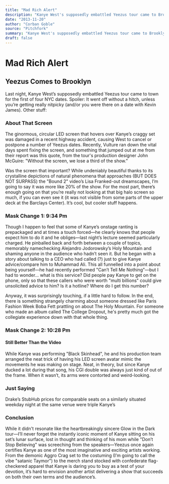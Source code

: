 ```yaml
---
title: "Mad Rich Alert"
description: "Kanye West's supposedly embattled Yeezus tour came to Brooklyn for the first of four NYC dates. It went off without a hitch, unless you’re getting really nitpicky (and/or you were there on a date with..."
date: "2013-11-20"
author: "Corban Goble"
source: "Pitchfork"
summary: "Kanye West's supposedly embattled Yeezus tour came to Brooklyn for the first of four NYC dates. It went off without a hitch, unless you’re getting really nitpicky (and/or you were there on a date with Kevin James) The ginormous, circular LED screen that hovers over KanYe’s craggy set was damaged in a recent highway accident. I’m going to say it was more like 20% of the show "
draft: false
---
```


# Mad Rich Alert

## Yeezus Comes to Brooklyn

Last night, Kanye West’s supposedly embattled Yeezus tour came to town for the first of four NYC dates. Spoiler: It went off without a hitch, unless you’re getting really nitpicky (and/or you were there on a date with Kevin James). Other stuff:

### About That Screen

The ginormous, circular LED screen that hovers over Kanye’s craggy set was damaged in a recent highway accident, causing West to cancel or postpone a number of Yeezus dates. Recently, Vulture ran down the vital days spent fixing the screen, and something that jumped out at me from their report was this quote, from the tour's production designer John McGuire: "Without the screen, we lose a third of the show."

Was the screen that important? While undeniably beautiful thanks to its crystalline depictions of natural phenomena that approaches (BUT DOES NOT SURPASS) the "Bound 2" video’s Lisa Franked-out dreamscapes, I’m going to say it was more like 20% of the show. For the most part, there’s enough going on that you’re really not looking at that big halo screen so much, if you can even see it (it was not visible from some parts of the upper deck at the Barclays Center). It’s cool, but cooler stuff happens.

### Mask Change 1: 9:34 Pm

Though I happen to feel that some of Kanye’s onstage ranting is prepackaged and at times a touch forced—he clearly knows that people expect him to do it and he obliges—last night’s lecture seemed particularly charged. He pinballed back and forth between a couple of topics, memorably namechecking Alejandro Jodorowsky’s Holy Mountain and shaming anyone in the audience who hadn’t seen it. But he began with a story about talking to a CEO who had called (?) just to give Kanye advice/compare him to Muhammad Ali. This all funnelled into a point about being yourself—he had recently performed "Can’t Tell Me Nothing"—but I had to wonder… what is this service? Did people pay Kanye to get on the phone, only so that these callers who were worth "multi billions" could give unsolicited advice to him? Is it a hotline? Where do I get this number?

Anyway, it was surprisingly touching, if a little hard to follow. In the end, there is something strangely charming about someone dressed like Paris Fashion Week Boba Fett prattling on about The Holy Mountain. For someone who made an album called The College Dropout, he's pretty much got the collegiate experience down with that whole thing.

### Mask Change 2: 10:28 Pm

#### Still Better Than the Video

While Kanye was performing "Black Skinhead", he and his production team arranged the neat trick of having his LED screen avatar mimic the movements he was making on stage. Neat, in theory, but since Kanye ducked a lot during that song, his CGI double was always just kind of out of the frame. When it wasn’t, its arms were contorted and weird-looking.

### Just Saying

Drake’s StubHub prices for comparable seats on a similarly situated weekday night at the same venue were triple Kanye’s

### Conclusion

While it didn't resonate like the heartbreakingly sincere Glow in the Dark tour—I’ll never forget the instantly iconic moment of Kanye sitting on his set’s lunar surface, lost in thought and thinking of his mom while "Don’t Stop Believing" was screeching from the speakers—Yeezus once again certifies Kanye as one of the most imaginative and exciting artists working. From the demonic Aggro Crag set to the costuming (I’m going to call the vibe "satanic Taymor") to the merch stand stocked with confederate flag-checkered apparel that Kanye is daring you to buy as a test of your devotion, it’s hard to envision another artist delivering a show that succeeds on both their own terms and the audience’s.
